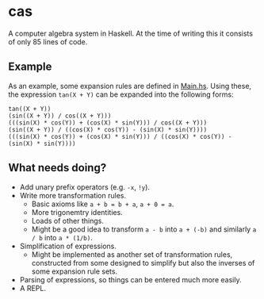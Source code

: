# cas

A computer algebra system in Haskell. At the time of writing this it consists of only 85 lines of code.

## Example

As an example, some expansion rules are defined in [Main.hs](Main.hs). Using these, the expression `tan(X + Y)` can be expanded into the following forms:

```
tan((X + Y))
(sin((X + Y)) / cos((X + Y)))
(((sin(X) * cos(Y)) + (cos(X) * sin(Y))) / cos((X + Y)))
(sin((X + Y)) / ((cos(X) * cos(Y)) - (sin(X) * sin(Y))))
(((sin(X) * cos(Y)) + (cos(X) * sin(Y))) / ((cos(X) * cos(Y)) - (sin(X) * sin(Y))))
```

## What needs doing?

 - Add unary prefix operators (e.g. `-x`, `!y`).
 - Write more transformation rules.
     - Basic axioms like `a + b = b + a`, `a + 0 = a`.
     - More trigonemtry identities.
     - Loads of other things.
     - Might be a good idea to transform `a - b` into `a + (-b)` and similarly `a / b` into `a * (1/b)`.
 - Simplification of expressions.
     - Might be implemented as another set of transformation rules, constructed from some designed to simplify but also the inverses of some expansion rule sets.
 - Parsing of expressions, so things can be entered much more easily.
 - A REPL.